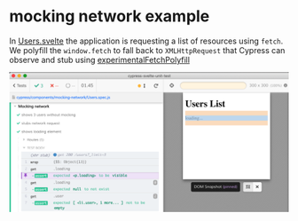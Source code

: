 # mocking network example

In [Users.svelte](Users.svelte) the application is requesting a list of resources using `fetch`. We polyfill the `window.fetch` to fall back to `XMLHttpRequest` that Cypress can observe and stub using [experimentalFetchPolyfill](https://www.cypress.io/blog/2020/06/29/experimental-fetch-polyfill/)

![Loading test](images/loading-test.png)
